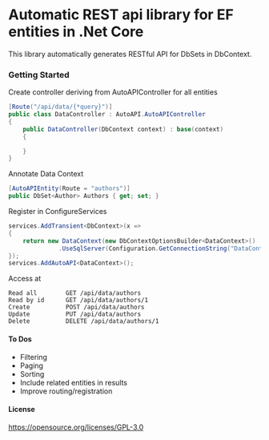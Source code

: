 # Automatic REST api library for EF entities in .Net Core

This library automatically generates RESTful API for DbSets in DbContext.

### Getting Started

Create controller deriving from AutoAPIController for all entities

```c#
[Route("/api/data/{*query}")]
public class DataController : AutoAPI.AutoAPIController
{
	public DataController(DbContext context) : base(context)
	{

	}
}
```

Annotate Data Context
```c#
[AutoAPIEntity(Route = "authors")]
public DbSet<Author> Authors { get; set; }
```

Register in ConfigureServices
```c#
services.AddTransient<DbContext>(x =>
{
	return new DataContext(new DbContextOptionsBuilder<DataContext>()
              .UseSqlServer(Configuration.GetConnectionString("DataContext"));
});
services.AddAutoAPI<DataContext>();
```

Access at

```
Read all        GET /api/data/authors 
Read by id      GET /api/data/authors/1 
Create          POST /api/data/authors
Update          PUT /api/data/authors
Delete          DELETE /api/data/authors/1
```

#### To Dos

- Filtering
- Paging
- Sorting
- Include related entities in results
- Improve routing/registration

#### License

https://opensource.org/licenses/GPL-3.0